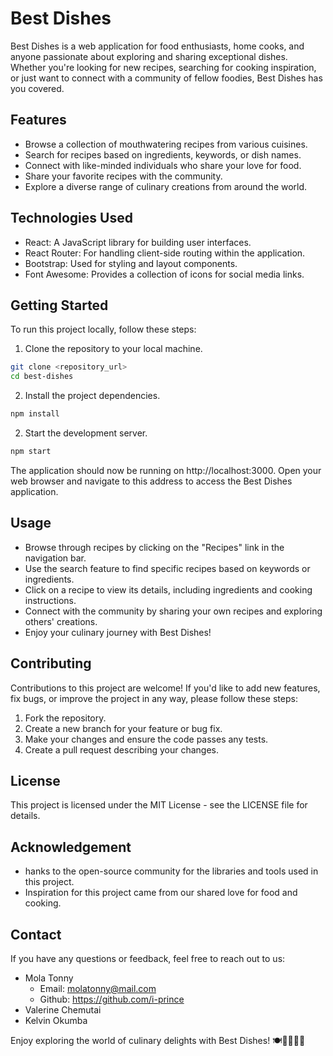 # Best Dishes

Best Dishes is a web application for food enthusiasts, home cooks, and anyone passionate about exploring and sharing exceptional dishes. Whether you're looking for new recipes, searching for cooking inspiration, or just want to connect with a community of fellow foodies, Best Dishes has you covered.

## Features

- Browse a collection of mouthwatering recipes from various cuisines.
- Search for recipes based on ingredients, keywords, or dish names.
- Connect with like-minded individuals who share your love for food.
- Share your favorite recipes with the community.
- Explore a diverse range of culinary creations from around the world.

## Technologies Used

- React: A JavaScript library for building user interfaces.
- React Router: For handling client-side routing within the application.
- Bootstrap: Used for styling and layout components.
- Font Awesome: Provides a collection of icons for social media links.

## Getting Started

To run this project locally, follow these steps:

1. Clone the repository to your local machine.

```bash
git clone <repository_url>
cd best-dishes
```

2. Install the project dependencies.

```bash
npm install
```
2. Start the development server.

```bash
npm start
```
The application should now be running on http://localhost:3000. Open your web browser and navigate to this address to access the Best Dishes application.

## Usage
- Browse through recipes by clicking on the "Recipes" link in the navigation bar.
- Use the search feature to find specific recipes based on keywords or ingredients.
- Click on a recipe to view its details, including ingredients and cooking instructions.
- Connect with the community by sharing your own recipes and exploring others' creations.
- Enjoy your culinary journey with Best Dishes!

## Contributing
Contributions to this project are welcome! If you'd like to add new features, fix bugs, or improve the project in any way, please follow these steps:
1. Fork the repository.
2. Create a new branch for your feature or bug fix.
3. Make your changes and ensure the code passes any tests.
4. Create a pull request describing your changes.

## License
This project is licensed under the MIT License - see the LICENSE file for details.

## Acknowledgement
- hanks to the open-source community for the libraries and tools used in this project.
- Inspiration for this project came from our shared love for food and cooking.

## Contact
If you have any questions or feedback, feel free to reach out to us:
- Mola Tonny
    - Email: molatonny@mail.com
    - Github: https://github.com/i-prince
- Valerine Chemutai
- Kelvin Okumba

Enjoy exploring the world of culinary delights with Best Dishes! 🍽️👩‍🍳👨‍🍳
